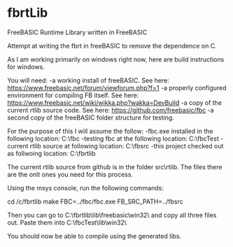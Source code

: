 # fbrtLib
FreeBASIC Runtime Library written in FreeBASIC

Attempt at writing the fbrt in freeBASIC to remove the dependence on C.

As I am working primarily on windows right now, here are build instructions for windows.

You will need:
-a working install of freeBASIC. See here: https://www.freebasic.net/forum/viewforum.php?f=1 
-a properly configured environment for compiling FB itself.  See here: https://www.freebasic.net/wiki/wikka.php?wakka=DevBuild
-a copy of the current rtlib source code. See here: https://github.com/freebasic/fbc
-a second copy of the freeBASIC folder structure for testing.

For the purpose of this I will assume the follow:
-fbc.exe installed in the following location: C:\fbc
-testing fbc at the following location: C:\fbcTest
-current rtlib source at following location: C:\fbsrc
-this project checked out as follwoing location: C:\fbrtlib

The current rtlib source from github is in the folder src\rtlib.  The files there are the onlt ones you need for this process.

Using the msys console, run the following commands:

cd /c/fbrtlib
make FBC=../fbc/fbc.exe FB_SRC_PATH=../fbsrc

Then you can go to C:\fbrtlib\lib\freebasic\win32\ and copy all three files out.  Paste them into C:\fbcTest\lib\win32\

You should now be able to compile using the generated libs.